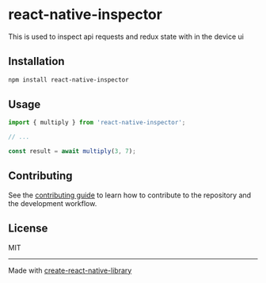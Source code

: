 # react-native-inspector

This is used to inspect api requests and redux state with in the device ui

## Installation

```sh
npm install react-native-inspector
```

## Usage

```js
import { multiply } from 'react-native-inspector';

// ...

const result = await multiply(3, 7);
```

## Contributing

See the [contributing guide](CONTRIBUTING.md) to learn how to contribute to the repository and the development workflow.

## License

MIT

---

Made with [create-react-native-library](https://github.com/callstack/react-native-builder-bob)
